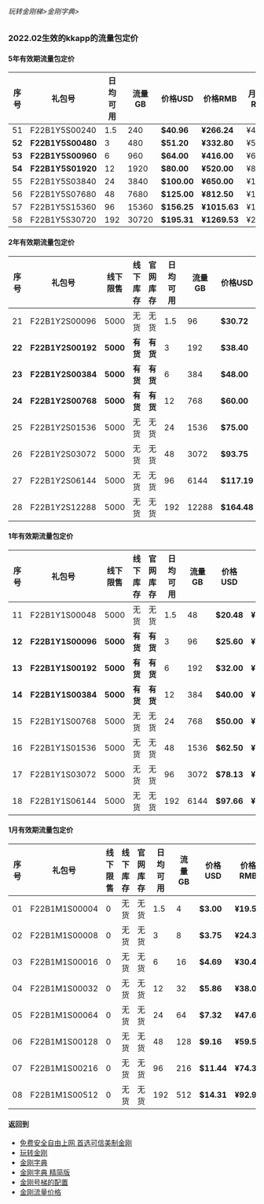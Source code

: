 ###### 玩转金刚梯>金刚字典>

### 2022.02生效的kkapp的流量包定价

#### 5年有效期流量包定价

|序号|礼包号|日均可用|流量GB|价格USD|价格RMB|月均价RMB|
|-|-|-|-|-|-|-|
|51 |F22B1Y5S00240 |1.5|240| <strong> $40.96| <strong> ¥266.24 |¥4.44|
| <strong> 52 | <strong> F22B1Y5S00480 |3|480| <strong> $51.20| <strong> ¥332.80 |¥5.55|
| <strong> 53 | <strong> F22B1Y5S00960 |6|960| <strong> $64.00| <strong> ¥416.00 |¥6.93 |
| <strong> 54 | <strong> F22B1Y5S01920 |12|1920| <strong> $80.00| <strong> ¥520.00 |¥8.67 |
|55 |F22B1Y5S03840 |24|3840| <strong> $100.00| <strong> ¥650.00 |¥10.83 |
|56 |F22B1Y5S07680 |48|7680| <strong> $125.00| <strong> ¥812.50 |¥13.54 |
|57 |F22B1Y5S15360 |96|15360| <strong> $156.25| <strong> ¥1015.63 |¥16.93 |
|58 |F22B1Y5S30720 |192|30720| <strong> $195.31| <strong> ¥1269.53 |¥21.16 |


#### 2年有效期流量包定价

|序号|礼包号|线下限售|线下库存|官网库存|日均可用|流量GB|价格USD|价格RMB|月均价RMB |
|-|-|-|-|-|-|-|-|-|-|
|21 |F22B1Y2S00096 | 5000 | 无货 | 无货 |1.5|96| <strong> $30.72| <strong> ¥199.68 |¥8.32 |
| <strong> 22 | <strong> F22B1Y2S00192 | <strong> 5000 | <strong>有货 | <strong>有货 |3|192| <strong> $38.40| <strong> ¥249.60 |¥10.40 |
| <strong> 23 | <strong> F22B1Y2S00384 | <strong> 5000 | <strong>有货 | <strong>有货 |6|384| <strong> $48.00| <strong> ¥312.00 |¥13.00 |
| <strong> 24 | <strong> F22B1Y2S00768 | <strong> 5000 | <strong>有货 | <strong>有货 |12|768| <strong> $60.00| <strong> ¥390.00 |¥16.25 |
|25 |F22B1Y2S01536 | 5000 | 无货 | 无货 |24|1536| <strong> $75.00| <strong> ¥487.50 |¥20.31 |
|26 |F22B1Y2S03072 | 5000 | 无货 | 无货 |48|3072| <strong> $93.75| <strong> ¥609.38 |¥25.39 |
|27 |F22B1Y2S06144 | 5000 | 无货 | 无货 |96|6144| <strong> $117.19| <strong> ¥761.72 |¥31.74 |
|28 |F22B1Y2S12288 | 5000 | 无货 | 无货 |192|12288| <strong> $164.48| <strong> ¥952.15 |¥39.67 |


#### 1年有效期流量包定价

|序号|礼包号|线下限售|线下库存|官网库存|日均可用|流量GB|价格USD|价格RMB|月均价RMB |
|-|-|-|-|-|-|-|-|-|-|
|11 |F22B1Y1S00048 | 5000 | 无货 | 无货 |1.5|48| <strong> $20.48| <strong> ¥133.12 | ¥11.09 | 5000 |
| <strong> 12 | <strong> F22B1Y1S00096 | <strong> 5000 | <strong>有货 | <strong>有货 |3|96| <strong> $25.60| <strong> ¥166.40 | ¥13.87 | 5000 |
| <strong> 13 | <strong> F22B1Y1S00192 | <strong> 5000 | <strong>有货 | <strong>有货 |6|192| <strong> $32.00| <strong> ¥208.00 | ¥17.33 | 5000 |
| <strong> 14 | <strong> F22B1Y1S00384 | <strong> 5000 | <strong>有货 | <strong>有货 |12|384| <strong> $40.00| <strong> ¥260.00 | ¥21.67 | 5000 |
|15 |F22B1Y1S00768 | 5000 | 无货 | 无货 |24|768| <strong> $50.00| <strong> ¥325.00 | ¥27.08 | 5000 |
|16 |F22B1Y1S01536 | 5000 | 无货 | 无货 |48|1536| <strong> $62.50| <strong> ¥406.25 | ¥33.85 | 5000 |
|17 |F22B1Y1S03072 | 5000 | 无货 | 无货 |96|3072| <strong> $78.13| <strong> ¥507.81 | ¥42.32 | 5000 |
|18 |F22B1Y1S06144 | 5000 | 无货 | 无货 |192|6144| <strong> $97.66| <strong> ¥634.77 | ¥52.90 | 5000 |

#### 1月有效期流量包定价

|序号|礼包号|线下限售|线下库存|官网库存|日均可用|流量GB|价格USD|价格RMB|
|-|-|-|-|-|-|-|-|-|
|01 |F22B1M1S00004 |0| 无货 | 无货 |1.5|4| <strong> $3.00| <strong> ¥19.50 |
|02 |F22B1M1S00008 |0| 无货 | 无货 |3|8| <strong> $3.75| <strong> ¥24.38 |
|03 |F22B1M1S00016 |0| 无货 | 无货 |6|16| <strong> $4.69| <strong> ¥30.47 |
|04 |F22B1M1S00032 |0| 无货 | 无货 |12|32| <strong> $5.86| <strong> ¥38.09 |
|05 |F22B1M1S00064 |0| 无货 | 无货 |24|64| <strong> $7.32| <strong> ¥47.61 |
|06 |F22B1M1S00128 |0| 无货 | 无货 |48|128| <strong> $9.16| <strong> ¥59.51 |
|07 |F22B1M1S00216 |0| 无货 | 无货 |96|216| <strong> $11.44| <strong> ¥74.39 |
|08 |F22B1M1S00512 |0| 无货 | 无货 |192|512| <strong> $14.31| <strong> ¥92.98|





     

#### 返回到
- [免费安全自由上网 首选可信美制金刚](https://github.com/a2zitpro/web/blob/master/%E5%BE%80%E5%90%8E%E7%BF%BB.md)
- [玩转金刚](https://github.com/a2zitpro/web/blob/master/LadderFree/A.md)
- [金刚字典](https://github.com/a2zitpro/web/blob/master/LadderFree/kkDictionary/KKDictionary.md)
- [金刚字典 精简版](https://github.com/a2zitpro/web/blob/master/LadderFree/kkDictionary/KKDictionaryShortVersion.md)
- [金刚号梯的配置](https://github.com/a2zitpro/web/blob/master/LadderFree/kkDictionary/KKLadderConfigration/KKLadderConfigration.md)
- [金刚流量价格](https://github.com/a2zitpro/web/blob/master/LadderFree/kkDictionary/Price/KKDTPrice.md)
